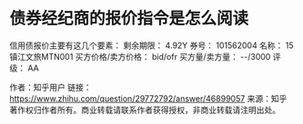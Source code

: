 # 债券经纪商的报价指令是怎么阅读

信用债报价主要有这几个要素：
剩余期限：                4.92Y
券号：                      101562004
名称：                      15镇江文旅MTN001
买方价格/卖方价格： bid/ofr
买方量/卖方量：        --/3000
评级：                      AA

作者：知乎用户
链接：https://www.zhihu.com/question/29772792/answer/46899057
来源：知乎
著作权归作者所有。商业转载请联系作者获得授权，非商业转载请注明出处。